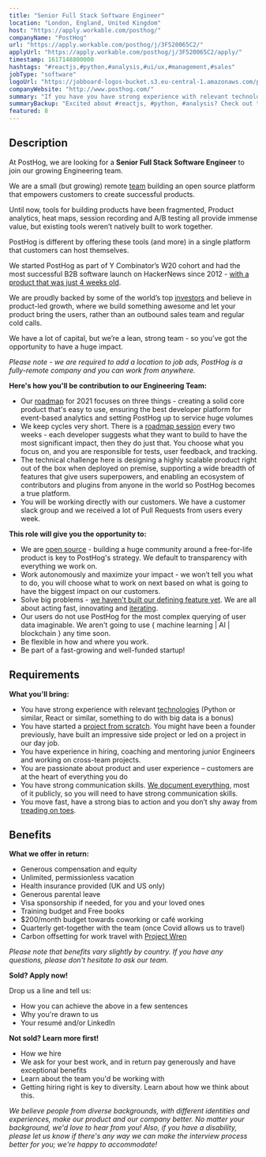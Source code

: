 ```yaml
---
title: "Senior Full Stack Software Engineer"
location: "London, England, United Kingdom"
host: "https://apply.workable.com/posthog/"
companyName: "PostHog"
url: "https://apply.workable.com/posthog/j/3F520065C2/"
applyUrl: "https://apply.workable.com/posthog/j/3F520065C2/apply/"
timestamp: 1617148800000
hashtags: "#reactjs,#python,#analysis,#ui/ux,#management,#sales"
jobType: "software"
logoUrl: "https://jobboard-logos-bucket.s3.eu-central-1.amazonaws.com/posthog"
companyWebsite: "http://www.posthog.com/"
summary: "If you have you have strong experience with relevant technologies, consider applying to PostHog's job post for a new Senior Full Stack Software Engineer."
summaryBackup: "Excited about #reactjs, #python, #analysis? Check out this job post!"
featured: 8
---
```


## Description

At PostHog, we are looking for a **Senior Full Stack Software Engineer** to join our growing Engineering team.

We are a small (but growing) remote [team](https://posthog.com/handbook/company/team/) building an open source platform that empowers customers to create successful products.

Until now, tools for building products have been fragmented, Product analytics, heat maps, session recording and A/B testing all provide immense value, but existing tools weren’t natively built to work together.

PostHog is different by offering these tools (and more) in a single platform that customers can host themselves.

We started PostHog as part of Y Combinator’s W20 cohort and had the most successful B2B software launch on HackerNews since 2012 - [with a product that was just 4 weeks old](https://posthog.com/handbook/company/story).

We are proudly backed by some of the world’s top [investors](https://posthog.com/handbook/strategy/investors) and believe in product-led growth, where we build something awesome and let your product bring the users, rather than an outbound sales team and regular cold calls.

We have a lot of capital, but we’re a lean, strong team - so you’ve got the opportunity to have a huge impact.

_Please note - we are required to add a location to job ads, PostHog is a fully-remote company and you can work from anywhere._

**Here's how you'll be contribution to our Engineering Team:**

*   Our [roadmap](https://posthog.com/handbook/strategy/roadmap) for 2021 focuses on three things - creating a solid core product that's easy to use, ensuring the best developer platform for event-based analytics and setting PostHog up to service huge volumes
*   We keep cycles very short. There is a [roadmap session](https://posthog.com/handbook/engineering/release-new-version) every two weeks - each developer suggests what they want to build to have the most significant impact, then they do just that. You choose what you focus on, and you are responsible for tests, user feedback, and tracking.
*   The technical challenge here is designing a highly scalable product right out of the box when deployed on premise, supporting a wide breadth of features that give users superpowers, and enabling an ecosystem of contributors and plugins from anyone in the world so PostHog becomes a true platform.
*   You will be working directly with our customers. We have a customer slack group and we received a lot of Pull Requests from users every week.

**This role will give you the opportunity to:**

*   We are [open source](https://posthog.com/handbook/company/values#we-are-open-source) - building a huge community around a free-for-life product is key to PostHog's strategy. We default to transparency with everything we work on.
*   Work autonomously and maximize your impact - we won’t tell you what to do, you will choose what to work on next based on what is going to have the biggest impact on our customers.
*   Solve big problems - [we haven't built our defining feature yet](https://posthog.com/handbook/company/values#we-havent-built-our-defining-feature-yet). We are all about acting fast, innovating and [iterating](https://posthog.com/handbook/company/culture#iteration).
*   Our users do not use PostHog for the most complex querying of user data imaginable. We aren't going to use { machine learning | AI | blockchain } any time soon.
*   Be flexible in how and where you work.
*   Be part of a fast-growing and well-funded startup!

## Requirements

**What you'll bring:**

*   You have strong experience with relevant [technologies](https://posthog.com/docs/stack/) (Python or similar, React or similar, something to do with big data is a bonus)
*   You have started a [project from scratch](https://posthog.com/handbook/people/hiring-process#engineering). You might have been a founder previously, have built an impressive side project or led on a project in our day job.
*   You have experience in hiring, coaching and mentoring junior Engineers and working on cross-team projects.
*   You are passionate about product and user experience – customers are at the heart of everything you do
*   You have strong communication skills. [We document everything](https://posthog.com/handbook/company/culture#write-stuff-down), most of it publicly, so you will need to have strong communication skills.
*   You move fast, have a strong bias to action and you don’t shy away from [treading on toes](https://posthog.com/handbook/company/values#tread-on-toes).

## Benefits

**What we offer in return:**

*   Generous compensation and equity
*   Unlimited, permissionless vacation
*   Health insurance provided (UK and US only)
*   Generous parental leave
*   Visa sponsorship if needed, for you and your loved ones
*   Training budget and Free books
*   $200/month budget towards coworking or café working
*   Quarterly get-together with the team (once Covid allows us to travel)
*   Carbon offsetting for work travel with [Project Wren](https://www.wren.co/)

_Please note that benefits vary slightly by country. If you have any questions, please don't hesitate to ask our team._

**Sold? Apply now!**

Drop us a line and tell us:

*   How you can achieve the above in a few sentences
*   Why you're drawn to us
*   Your resumé and/or LinkedIn

**Not sold? Learn more first!**

*   How we hire
*   We ask for your best work, and in return pay generously and have exceptional benefits
*   Learn about the team you'd be working with
*   Getting hiring right is key to diversity. Learn about how we think about this.

_We believe people from diverse backgrounds, with different identities and experiences, make our product and our company better. No matter your background, we'd love to hear from you! Also, if you have a disability, please let us know if there's any way we can make the interview process better for you; we're happy to accommodate!_
